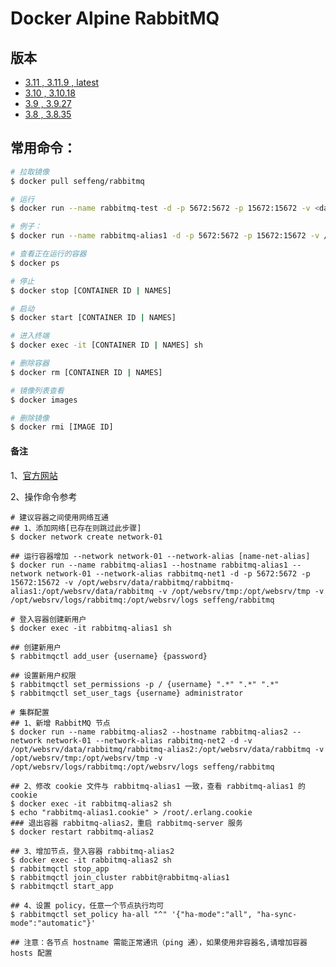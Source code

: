 # Docker Alpine RabbitMQ

## 版本

* [3.11 , 3.11.9 , latest](https://github.com/seffeng/docker-rabbitmq/tree/3.11)
* [3.10 , 3.10.18](https://github.com/seffeng/docker-rabbitmq/tree/3.10)
* [3.9 , 3.9.27](https://github.com/seffeng/docker-rabbitmq/tree/3.9)
* [3.8 , 3.8.35](https://github.com/seffeng/docker-rabbitmq/tree/3.8)

## 常用命令：

```sh
# 拉取镜像
$ docker pull seffeng/rabbitmq

# 运行
$ docker run --name rabbitmq-test -d -p 5672:5672 -p 15672:15672 -v <data-dir>:/opt/websrv/data/rabbitmq -v <tmp-dir>:/opt/websrv/tmp -v <log-dir>:/opt/websrv/logs seffeng/rabbitmq

# 例子：
$ docker run --name rabbitmq-alias1 -d -p 5672:5672 -p 15672:15672 -v /opt/websrv/data/rabbitmq/rabbitmq-alias1:/opt/websrv/data/rabbitmq -v /opt/websrv/tmp:/opt/websrv/tmp -v /opt/websrv/logs/rabbitmq:/opt/websrv/logs seffeng/rabbitmq

# 查看正在运行的容器
$ docker ps

# 停止
$ docker stop [CONTAINER ID | NAMES]

# 启动
$ docker start [CONTAINER ID | NAMES]

# 进入终端
$ docker exec -it [CONTAINER ID | NAMES] sh

# 删除容器
$ docker rm [CONTAINER ID | NAMES]

# 镜像列表查看
$ docker images

# 删除镜像
$ docker rmi [IMAGE ID]
```
#### 备注

1、[官方网站](https://www.rabbitmq.com)

2、操作命令参考

```shell
# 建议容器之间使用网络互通
## 1、添加网络[已存在则跳过此步骤]
$ docker network create network-01

## 运行容器增加 --network network-01 --network-alias [name-net-alias]
$ docker run --name rabbitmq-alias1 --hostname rabbitmq-alias1 --network network-01 --network-alias rabbitmq-net1 -d -p 5672:5672 -p 15672:15672 -v /opt/websrv/data/rabbitmq/rabbitmq-alias1:/opt/websrv/data/rabbitmq -v /opt/websrv/tmp:/opt/websrv/tmp -v /opt/websrv/logs/rabbitmq:/opt/websrv/logs seffeng/rabbitmq

# 登入容器创建新用户
$ docker exec -it rabbitmq-alias1 sh

## 创建新用户
$ rabbitmqctl add_user {username} {password}

## 设置新用户权限
$ rabbitmqctl set_permissions -p / {username} ".*" ".*" ".*"
$ rabbitmqctl set_user_tags {username} administrator

# 集群配置
## 1、新增 RabbitMQ 节点
$ docker run --name rabbitmq-alias2 --hostname rabbitmq-alias2 --network network-01 --network-alias rabbitmq-net2 -d -v /opt/websrv/data/rabbitmq/rabbitmq-alias2:/opt/websrv/data/rabbitmq -v /opt/websrv/tmp:/opt/websrv/tmp -v /opt/websrv/logs/rabbitmq:/opt/websrv/logs seffeng/rabbitmq

## 2、修改 cookie 文件与 rabbitmq-alias1 一致，查看 rabbitmq-alias1 的cookie
$ docker exec -it rabbitmq-alias2 sh
$ echo "rabbitmq-alias1.cookie" > /root/.erlang.cookie
### 退出容器 rabbitmq-alias2，重启 rabbitmq-server 服务
$ docker restart rabbitmq-alias2

## 3、增加节点，登入容器 rabbitmq-alias2
$ docker exec -it rabbitmq-alias2 sh
$ rabbitmqctl stop_app
$ rabbitmqctl join_cluster rabbit@rabbitmq-alias1
$ rabbitmqctl start_app

## 4、设置 policy，任意一个节点执行均可
$ rabbitmqctl set_policy ha-all "^" '{"ha-mode":"all", "ha-sync-mode":"automatic"}'

## 注意：各节点 hostname 需能正常通讯（ping 通），如果使用非容器名,请增加容器 hosts 配置
```